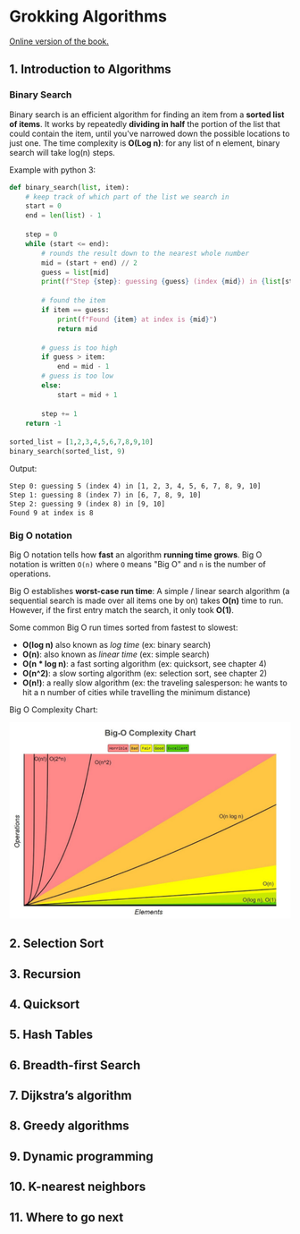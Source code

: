 # Grokking Algorithms

[Online version of the book.](https://livebook.manning.com/book/grokking-algorithms/table-of-contents/)

## 1. Introduction to Algorithms

### Binary Search

Binary search is an efficient algorithm for finding an item from a **sorted list of items**. It works by repeatedly **dividing in half** the portion of the list that could contain the item, until you've narrowed down the possible locations to just one. The time complexity is **O(Log n)**: for any list of n element, binary search will take log(n) steps.

Example with python 3:

```python
def binary_search(list, item):
    # keep track of which part of the list we search in
    start = 0
    end = len(list) - 1

    step = 0
    while (start <= end):
        # rounds the result down to the nearest whole number
        mid = (start + end) // 2
        guess = list[mid]
        print(f"Step {step}: guessing {guess} (index {mid}) in {list[start:end+1]}")

        # found the item
        if item == guess:
            print(f"Found {item} at index is {mid}")
            return mid

        # guess is too high
        if guess > item:
            end = mid - 1
        # guess is too low
        else:
            start = mid + 1

        step += 1
    return -1

sorted_list = [1,2,3,4,5,6,7,8,9,10]
binary_search(sorted_list, 9)
```

Output:

```shell
Step 0: guessing 5 (index 4) in [1, 2, 3, 4, 5, 6, 7, 8, 9, 10]
Step 1: guessing 8 (index 7) in [6, 7, 8, 9, 10]
Step 2: guessing 9 (index 8) in [9, 10]
Found 9 at index is 8
```

### Big O notation

Big O notation tells how **fast** an algorithm **running time grows**.
Big O notation is written `O(n)` where `O` means "Big O" and `n` is the number of operations.

Big O establishes **worst-case run time**: A simple / linear search algorithm (a sequential search is made over all items one by on) takes **O(n)** time to run. However, if the first entry match the search, it only took **O(1)**.

Some common Big O run times sorted from fastest to slowest:

- **O(log n)** also known as _log time_ (ex: binary search)
- **O(n)**: also known as _linear time_ (ex: simple search)
- **O(n \* log n)**: a fast sorting algorithm (ex: quicksort, see chapter 4)
- **O(n^2)**: a slow sorting algorithm (ex: selection sort, see chapter 2)
- **O(n!)**: a really slow algorithm (ex: the traveling salesperson: he wants to hit a n number of cities while travelling the minimum distance)

Big O Complexity Chart:

![Big O Complexity Chart](.gitbook/assets/big-o-complexity-chart.jpeg)

## 2. Selection Sort

## 3. Recursion

## 4. Quicksort

## 5. Hash Tables

## 6. Breadth-first Search

## 7. Dijkstra’s algorithm

## 8. Greedy algorithms

## 9. Dynamic programming

## 10. K-nearest neighbors

## 11. Where to go next
